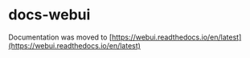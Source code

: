 # docs-webui
Documentation was moved to [https://webui.readthedocs.io/en/latest](https://webui.readthedocs.io/en/latest)
